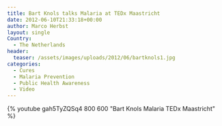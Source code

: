 ```yaml
---
title: Bart Knols talks Malaria at TEDx Maastricht
date: 2012-06-10T21:33:18+00:00
author: Marco Herbst
layout: single
Country:
  - The Netherlands
header:
  teaser: /assets/images/uploads/2012/06/bartknols1.jpg
categories:
  - Cures
  - Malaria Prevention
  - Public Health Awareness
  - Video
---
```



{% youtube gah5TyZQSq4 800 600 "Bart Knols Malaria TEDx Maastricht" %}